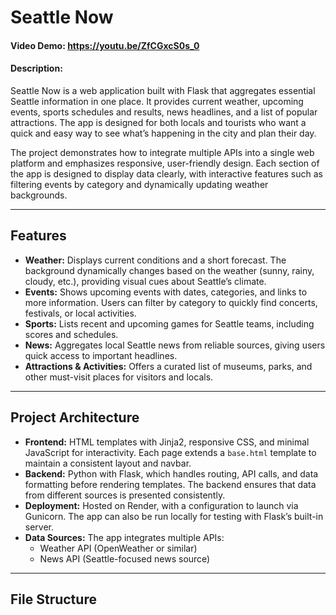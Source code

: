 # Seattle Now
#### Video Demo: <https://youtu.be/ZfCGxcS0s_0>
#### Description:
Seattle Now is a web application built with Flask that aggregates essential Seattle information in one place. It provides current weather, upcoming events, sports schedules and results, news headlines, and a list of popular attractions. The app is designed for both locals and tourists who want a quick and easy way to see what’s happening in the city and plan their day.

The project demonstrates how to integrate multiple APIs into a single web platform and emphasizes responsive, user-friendly design. Each section of the app is designed to display data clearly, with interactive features such as filtering events by category and dynamically updating weather backgrounds.

---

## Features

- **Weather:** Displays current conditions and a short forecast. The background dynamically changes based on the weather (sunny, rainy, cloudy, etc.), providing visual cues about Seattle’s climate.
- **Events:** Shows upcoming events with dates, categories, and links to more information. Users can filter by category to quickly find concerts, festivals, or local activities.
- **Sports:** Lists recent and upcoming games for Seattle teams, including scores and schedules.
- **News:** Aggregates local Seattle news from reliable sources, giving users quick access to important headlines.
- **Attractions & Activities:** Offers a curated list of museums, parks, and other must-visit places for visitors and locals.

---

## Project Architecture

- **Frontend:** HTML templates with Jinja2, responsive CSS, and minimal JavaScript for interactivity. Each page extends a `base.html` template to maintain a consistent layout and navbar.
- **Backend:** Python with Flask, which handles routing, API calls, and data formatting before rendering templates. The backend ensures that data from different sources is presented consistently.
- **Deployment:** Hosted on Render, with a configuration to launch via Gunicorn. The app can also be run locally for testing with Flask’s built-in server.
- **Data Sources:** The app integrates multiple APIs:
  - Weather API (OpenWeather or similar)
  - News API (Seattle-focused news source)

---

## File Structure
